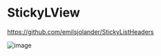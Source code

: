 # StickyLView

https://github.com/emilsjolander/StickyListHeaders

![image](https://github.com/montotone/StickyLView/tree/master/gif/device-2017-05-04-112848.gif)